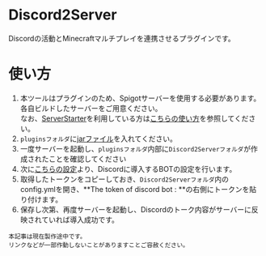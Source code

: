 # Discord2Server
Discordの活動とMinecraftマルチプレイを連携させるプラグインです。

# 使い方
1. 本ツールはプラグインのため、Spigotサーバーを使用する必要があります。各自ビルドしたサーバーをご用意ください。<br>なお、[ServerStarter](https://github.com/CivilTT/ServerStarter)を利用している方は[こちらの使い方](https://github.com/CivilTT/ServerStarter#spigot)を参照してください。
2. `pluginsフォルダ`に[jarファイル]()を入れてください。
3. 一度サーバーを起動し、`pluginsフォルダ`内部に`Discord2Serverフォルダ`が作成されたことを確認してください
4. 次に[こちらの設定]()より、Discordに導入するBOTの設定を行います。
5. 取得したトークンをコピーしておき、`Discord2Serverフォルダ`内のconfig.ymlを開き、**The token of discord bot : **の右側にトークンを貼り付けます。
6. 保存し次第、再度サーバーを起動し、Discordのトーク内容がサーバーに反映されていれば導入成功です。

~~~
本記事は現在製作途中です。
リンクなどが一部作動しないことがありますことご容赦ください。
~~~
